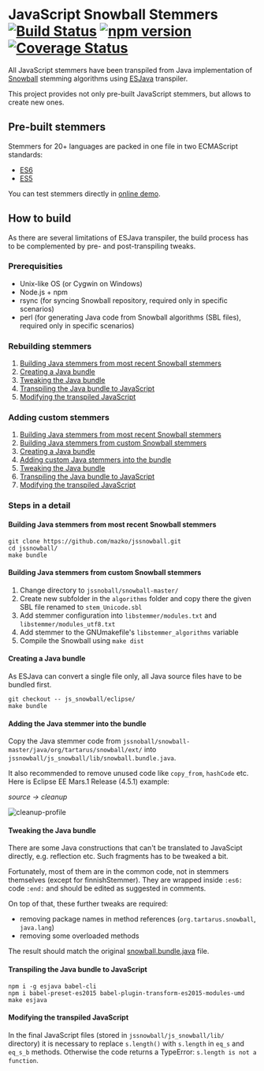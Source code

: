 # JavaScript Snowball Stemmers [![Build Status](https://travis-ci.org/mazko/jssnowball.svg?branch=master)](https://travis-ci.org/mazko/jssnowball) [![npm version](https://badge.fury.io/js/snowball-stemmers.svg)](http://badge.fury.io/js/snowball-stemmers) [![Coverage Status](https://coveralls.io/repos/mazko/jssnowball/badge.svg?branch=master&service=github)](https://coveralls.io/github/mazko/jssnowball?branch=master)
 
All JavaScript stemmers have been transpiled from Java implementation of [Snowball](http://snowballstem.org/) stemming algorithms using [ESJava](https://github.com/mazko/esjava) transpiler.

This project provides not only pre-built JavaScript stemmers, but allows to create new ones.

## Pre-built stemmers

Stemmers for 20+ languages are packed in one file in two ECMAScript standards:
 * [ES6](//github.com/mazko/jssnowball/raw/master/js_snowball/lib/snowball.es6)
 * [ES5](//github.com/mazko/jssnowball/raw/master/js_snowball/lib/snowball.babel.js)

You can test stemmers directly in [online demo](http://mazko.github.io/jssnowball/).

## How to build

As there are several limitations of ESJava transpiler, the build process has to be complemented by pre- and post-transpiling tweaks.

### Prerequisities

 * Unix-like OS (or Cygwin on Windows)
 * Node.js + npm
 * rsync (for syncing Snowball repository, required only in specific scenarios)
 * perl (for generating Java code from Snowball algorithms (SBL files), required only in specific scenarios)

### Rebuilding stemmers

  1. [Building Java stemmers from most recent Snowball stemmers](#building-java-stemmers-from-most-recent-snowball-stemmers)
  2. [Creating a Java bundle](#creating-a-java-bundle)
  3. [Tweaking the Java bundle](#tweaking-the-java-bundle)
  4. [Transpiling the Java bundle to JavaScript](#transpiling-the-java-bundle-to-javascript)
  5. [Modifying the transpiled JavaScript](#modifying-the-transpiled-javascript)

### Adding custom stemmers

  1. [Building Java stemmers from most recent Snowball stemmers](#building-java-stemmers-from-most-recent-snowball-stemmers)
  2. [Building Java stemmers from custom Snowball stemmers](#building-java-stemmers-from-custom-snowball-stemmers)
  3. [Creating a Java bundle](#creating-a-java-bundle)
  4. [Adding custom Java stemmers into the bundle](#adding-custom-java-stemmers-into-the-bundle)
  5. [Tweaking the Java bundle](#tweaking-the-java-bundle)
  6. [Transpiling the Java bundle to JavaScript](#transpiling-the-java-bundle-to-javascript)
  7. [Modifying the transpiled JavaScript](#modifying-the-transpiled-javascript)

### Steps in a detail

#### Building Java stemmers from most recent Snowball stemmers

    git clone https://github.com/mazko/jssnowball.git
    cd jssnowball/
    make bundle

#### Building Java stemmers from custom Snowball stemmers

 1. Change directory to `jssnoball/snowball-master/`
 2. Create new subfolder in the `algorithms` folder and copy there the given SBL file renamed to `stem_Unicode.sbl`
 3. Add stemmer configuration into `libstemmer/modules.txt` and `libstemmer/modules_utf8.txt`
 4. Add stemmer to the GNUmakefile's `libstemmer_algorithms` variable
 5. Compile the Snowball using `make dist`

#### Creating a Java bundle

As ESJava can convert a single file only, all Java source files have to be bundled first.

    git checkout -- js_snowball/eclipse/
    make bundle

#### Adding the Java stemmer into the bundle

Copy the Java stemmer code from `jssnoball/snowball-master/java/org/tartarus/snowball/ext/` into `jssnowball/js_snowball/lib/snowball.bundle.java`.

It also recommended to remove unused code like `copy_from`, `hashCode` etc. Here is Eclipse EE Mars.1 Release (4.5.1) example:

*source -> cleanup*

![cleanup-profile](js_snowball/screenshots/cleanup-profile.png)

#### Tweaking the Java bundle

There are some Java constructions that can't be translated to JavaScipt directly, e.g. reflection etc. Such fragments has to be tweaked a bit.

Fortunately, most of them are in the common code, not in stemmers themselves (except for finnishStemmer). They are wrapped inside `:es6:` code `:end:` and should be edited as suggested in comments. 

On top of that, these further tweaks are required:
 * removing package names in method references (`org.tartarus.snowball`, `java.lang`)
 * removing some overloaded methods

The result should match the original [snowball.bundle.java](https://github.com/mazko/jssnowball/blob/master/js_snowball/lib/snowball.bundle.java) file. 

#### Transpiling the Java bundle to JavaScript

    npm i -g esjava babel-cli
    npm i babel-preset-es2015 babel-plugin-transform-es2015-modules-umd
    make esjava

#### Modifying the transpiled JavaScript

In the final JavaScript files (stored in `jssnowball/js_snowball/lib/` directory) it is necessary to replace `s.length()` with `s.length` in `eq_s` and `eq_s_b` methods. Otherwise the code returns a TypeError: `s.length is not a function`.